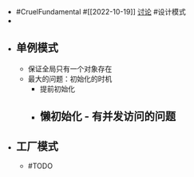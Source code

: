 - #CruelFundamental #[[2022-10-19]] [讨论](https://github.com/CYZH1307/CruelFundamental/tree/main/homework/202210/19) #设计模式
-
- ## 单例模式
	- 保证全局只有一个对象存在
	- 最大的问题：初始化的时机
		- 提前初始化
		- 懒初始化 - 有并发访问的问题
			-
- ## 工厂模式
	- #TODO